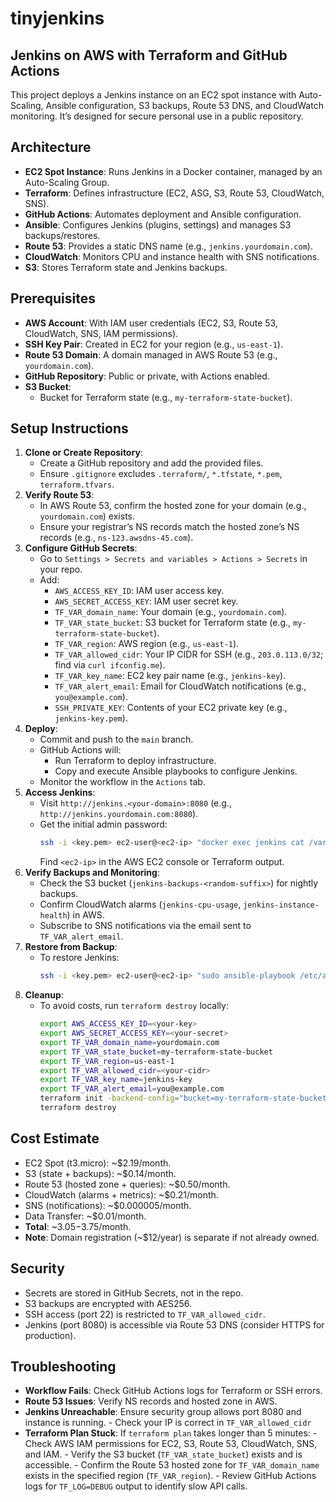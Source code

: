# tinyjenkins

## Jenkins on AWS with Terraform and GitHub Actions

   This project deploys a Jenkins instance on an EC2 spot instance with Auto-Scaling, Ansible configuration, S3 backups, Route 53 DNS, and CloudWatch monitoring. It’s designed for secure personal use in a public repository.

   ## Architecture
   - **EC2 Spot Instance**: Runs Jenkins in a Docker container, managed by an Auto-Scaling Group.
   - **Terraform**: Defines infrastructure (EC2, ASG, S3, Route 53, CloudWatch, SNS).
   - **GitHub Actions**: Automates deployment and Ansible configuration.
   - **Ansible**: Configures Jenkins (plugins, settings) and manages S3 backups/restores.
   - **Route 53**: Provides a static DNS name (e.g., `jenkins.yourdomain.com`).
   - **CloudWatch**: Monitors CPU and instance health with SNS notifications.
   - **S3**: Stores Terraform state and Jenkins backups.

   ## Prerequisites
   - **AWS Account**: With IAM user credentials (EC2, S3, Route 53, CloudWatch, SNS, IAM permissions).
   - **SSH Key Pair**: Created in EC2 for your region (e.g., `us-east-1`).
   - **Route 53 Domain**: A domain managed in AWS Route 53 (e.g., `yourdomain.com`).
   - **GitHub Repository**: Public or private, with Actions enabled.
   - **S3 Bucket**:
     - Bucket for Terraform state (e.g., `my-terraform-state-bucket`).

   ## Setup Instructions
   1. **Clone or Create Repository**:
      - Create a GitHub repository and add the provided files.
      - Ensure `.gitignore` excludes `.terraform/`, `*.tfstate`, `*.pem`, `terraform.tfvars`.
   2. **Verify Route 53**:
      - In AWS Route 53, confirm the hosted zone for your domain (e.g., `yourdomain.com`) exists.
      - Ensure your registrar’s NS records match the hosted zone’s NS records (e.g., `ns-123.awsdns-45.com`).
   3. **Configure GitHub Secrets**:
      - Go to `Settings > Secrets and variables > Actions > Secrets` in your repo.
      - Add:
        - `AWS_ACCESS_KEY_ID`: IAM user access key.
        - `AWS_SECRET_ACCESS_KEY`: IAM user secret key.
        - `TF_VAR_domain_name`: Your domain (e.g., `yourdomain.com`).
        - `TF_VAR_state_bucket`: S3 bucket for Terraform state (e.g., `my-terraform-state-bucket`).
        - `TF_VAR_region`: AWS region (e.g., `us-east-1`).
        - `TF_VAR_allowed_cidr`: Your IP CIDR for SSH (e.g., `203.0.113.0/32`; find via `curl ifconfig.me`).
        - `TF_VAR_key_name`: EC2 key pair name (e.g., `jenkins-key`).
        - `TF_VAR_alert_email`: Email for CloudWatch notifications (e.g., `you@example.com`).
        - `SSH_PRIVATE_KEY`: Contents of your EC2 private key (e.g., `jenkins-key.pem`).
   4. **Deploy**:
      - Commit and push to the `main` branch.
      - GitHub Actions will:
        - Run Terraform to deploy infrastructure.
        - Copy and execute Ansible playbooks to configure Jenkins.
      - Monitor the workflow in the `Actions` tab.
   5. **Access Jenkins**:
      - Visit `http://jenkins.<your-domain>:8080` (e.g., `http://jenkins.yourdomain.com:8080`).
      - Get the initial admin password:
        ```bash
        ssh -i <key.pem> ec2-user@<ec2-ip> "docker exec jenkins cat /var/jenkins_home/secrets/initialAdminPassword"
        ```
        Find `<ec2-ip>` in the AWS EC2 console or Terraform output.
   6. **Verify Backups and Monitoring**:
      - Check the S3 bucket (`jenkins-backups-<random-suffix>`) for nightly backups.
      - Confirm CloudWatch alarms (`jenkins-cpu-usage`, `jenkins-instance-health`) in AWS.
      - Subscribe to SNS notifications via the email sent to `TF_VAR_alert_email`.
   7. **Restore from Backup**:
      - To restore Jenkins:
        ```bash
        ssh -i <key.pem> ec2-user@<ec2-ip> "sudo ansible-playbook /etc/ansible/restore.yml"
        ```
   8. **Cleanup**:
      - To avoid costs, run `terraform destroy` locally:
        ```bash
        export AWS_ACCESS_KEY_ID=<your-key>
        export AWS_SECRET_ACCESS_KEY=<your-secret>
        export TF_VAR_domain_name=yourdomain.com
        export TF_VAR_state_bucket=my-terraform-state-bucket
        export TF_VAR_region=us-east-1
        export TF_VAR_allowed_cidr=<your-cidr>
        export TF_VAR_key_name=jenkins-key
        export TF_VAR_alert_email=you@example.com
        terraform init -backend-config="bucket=my-terraform-state-bucket" -backend-config="region=us-east-1"
        terraform destroy
        ```

   ## Cost Estimate
   - EC2 Spot (t3.micro): ~$2.19/month.
   - S3 (state + backups): ~$0.14/month.
   - Route 53 (hosted zone + queries): ~$0.50/month.
   - CloudWatch (alarms + metrics): ~$0.21/month.
   - SNS (notifications): ~$0.000005/month.
   - Data Transfer: ~$0.01/month.
   - **Total**: ~$3.05-$3.75/month.
   - **Note**: Domain registration (~$12/year) is separate if not already owned.

   ## Security
   - Secrets are stored in GitHub Secrets, not in the repo.
   - S3 backups are encrypted with AES256.
   - SSH access (port 22) is restricted to `TF_VAR_allowed_cidr`.
   - Jenkins (port 8080) is accessible via Route 53 DNS (consider HTTPS for production).

   ## Troubleshooting
   - **Workflow Fails**: Check GitHub Actions logs for Terraform or SSH errors.
   - **Route 53 Issues**: Verify NS records and hosted zone in AWS.
   - **Jenkins Unreachable**: Ensure security group allows port 8080 and instance is running. 
    - Check your IP is correct in `TF_VAR_allowed_cidr`
   - **Terraform Plan Stuck**: If `terraform plan` takes longer than 5 minutes:
    - Check AWS IAM permissions for EC2, S3, Route 53, CloudWatch, SNS, and IAM.
    - Verify the S3 bucket (`TF_VAR_state_bucket`) exists and is accessible.
    - Confirm the Route 53 hosted zone for `TF_VAR_domain_name` exists in the specified region (`TF_VAR_region`).
    - Review GitHub Actions logs for `TF_LOG=DEBUG` output to identify slow API calls.